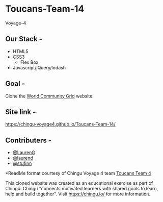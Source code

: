 # Toucans-Team-14
Voyage-4

## Our Stack -

* HTML5
* CSS3
  * Flex Box
* Javascript/jQuery/lodash

## Goal -

  Clone the [World Community Grid](https://www.worldcommunitygrid.org/) website.

## Site link -
  https://chingu-voyage4.github.io/Toucans-Team-14/

## Contributers -

* [@LaurenG](https://github.com/lgainsbrook)
* [@laurend](https://github.com/LaurenDoughty)
* [@stufinn](https://github.com/stufinn)

*ReadMe format courtesy of Chingu Voyage 4 team [Toucans Team 4](https://github.com/chingu-voyage4/Toucans-Team-4)

This cloned website was created as an educational exercise as part of Chingu. Chingu "connects motivated learners with shared goals to learn, help and build together". Visit https://chingu.io/ for more information.